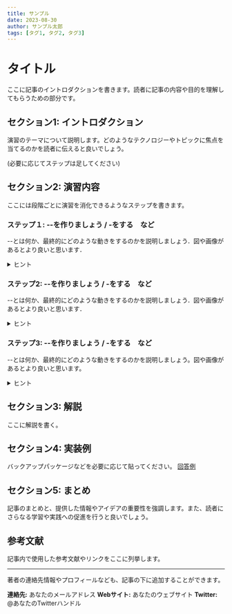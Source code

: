 ```yaml
---
title: サンプル
date: 2023-08-30
author: サンプル太郎
tags: [タグ1, タグ2, タグ3]
---
```


# タイトル

ここに記事のイントロダクションを書きます。読者に記事の内容や目的を理解してもらうための部分です。

## セクション1: イントロダクション

演習のテーマについて説明します。どのようなテクノロジーやトピックに焦点を当てるのかを読者に伝えると良いでしょう。

(必要に応じてステップは足してください)

## セクション2: 演習内容

ここには段階ごとに演習を消化できるようなステップを書きます。
### ステップ１: --を作りましょう / -をする　など
--とは何か、最終的にどのような動きをするのかを説明しましょう．図や画像があるとより良いと思います．

<details><summary>ヒント</summary><div>
ここにヒントを書く。
`select * from sample_Tbl`
</div></details>

### ステップ2: --を作りましょう / -をする　など
--とは何か、最終的にどのような動きをするのかを説明しましょう．図や画像があるとより良いと思います．
<details><summary>ヒント</summary><div>
ここにヒントを書く。
`select * from sample_Tbl`
</div></details>

### ステップ3: --を作りましょう / -をする　など
--とは何か、最終的にどのような動きをするのかを説明しましょう。図や画像があるとより良いと思います。
<details><summary>ヒント</summary><div>
ここにヒントを書く。
`select * from sample_Tbl`
</div></details>

## セクション3: 解説
ここに解説を書く。

## セクション4: 実装例

バックアップパッケージなどを必要に応じて貼ってください。
[回答例](./営業報告__1__backup.gncproj)

## セクション5: まとめ

記事のまとめと、提供した情報やアイデアの重要性を強調します。また、読者にさらなる学習や実践への促進を行うと良いでしょう。

## 参考文献

記事内で使用した参考文献やリンクをここに列挙します。

---

著者の連絡先情報やプロフィールなども、記事の下に追加することができます。

**連絡先:** あなたのメールアドレス
**Webサイト:** あなたのウェブサイト
**Twitter:** @あなたのTwitterハンドル